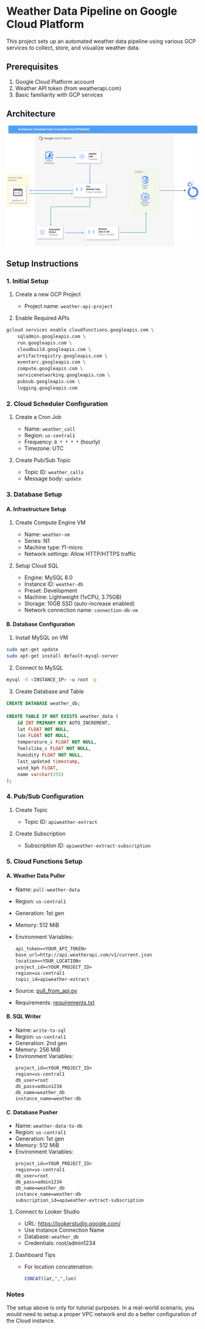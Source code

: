 # Weather Data Pipeline on Google Cloud Platform

This project sets up an automated weather data pipeline using various GCP services to collect, store, and visualize weather data.

## Prerequisites

1. Google Cloud Platform account
2. Weather API token (from weatherapi.com)
3. Basic familiarity with GCP services

## Architecture

![Architecture Diagram](/image/Architecture.png)

## Setup Instructions

### 1. Initial Setup

1. Create a new GCP Project

   - Project name: `weather-api-project`

2. Enable Required APIs

```bash
gcloud services enable cloudfunctions.googleapis.com \
    sqladmin.googleapis.com \
    run.googleapis.com \
    cloudbuild.googleapis.com \
    artifactregistry.googleapis.com \
    eventarc.googleapis.com \
    compute.googleapis.com \
    servicenetworking.googleapis.com \
    pubsub.googleapis.com \
    logging.googleapis.com
```

### 2. Cloud Scheduler Configuration

1. Create a Cron Job
   - Name: `weather_call`
   - Region: `us-central1`
   - Frequency: `0 * * * *` (hourly)
   - Timezone: UTC

2. Create Pub/Sub Topic
   - Topic ID: `weather_calls`
   - Message body: `update`

### 3. Database Setup

#### A. Infrastructure Setup

1. Create Compute Engine VM
   - Name: `weather-vm`
   - Series: N1
   - Machine type: f1-micro
   - Network settings: Allow HTTP/HTTPS traffic

2. Setup Cloud SQL

   - Engine: MySQL 8.0
   - Instance ID: `weather-db`
   - Preset: Development
   - Machine: Lightweight (1vCPU, 3.75GB)
   - Storage: 10GB SSD (auto-increase enabled)
   - Network connection name: `connection-db-vm`

#### B. Database Configuration

1. Install MySQL on VM

```bash
sudo apt-get update
sudo apt-get install default-mysql-server
```

2. Connect to MySQL

```bash
mysql -h <INSTANCE_IP> -u root -p
```

3. Create Database and Table

```sql
CREATE DATABASE weather_db;

CREATE TABLE IF NOT EXISTS weather_data (
    id INT PRIMARY KEY AUTO_INCREMENT,
    lat FLOAT NOT NULL,
    lon FLOAT NOT NULL,
    temperature_c FLOAT NOT NULL,
    feelslike_c FLOAT NOT NULL,
    humidity FLOAT NOT NULL,
    last_updated timestamp,
    wind_kph FLOAT,
    name varchar(255)
);
```

### 4. Pub/Sub Configuration

1. Create Topic
   - Topic ID: `apiweather-extract`

2. Create Subscription
   - Subscription ID: `apiweather-extract-subscription`

### 5. Cloud Functions Setup

#### A. Weather Data Puller

- Name: `pull-weather-data`
- Region: `us-central1`
- Generation: 1st gen
- Memory: 512 MiB
- Environment Variables:

  ```
  api_token=<YOUR_API_TOKEN>
  base_url=http://api.weatherapi.com/v1/current.json
  location=<YOUR_LOCATION>
  project_id=<YOUR_PROJECT_ID>
  region=us-central1
  topic_id=apiweather-extract
  ```
- Source: [pull_from_api.py](https://github.com/team-data-science/course-gcp/blob/main/code/pull_from_api.py)
- Requirements: [requirements.txt](https://github.com/team-data-science/course-gcp/blob/main/code/pull-weather-data_requirements.txt)

#### B. SQL Writer

- Name: `write-to-sql`
- Region: `us-central1`
- Generation: 2nd gen
- Memory: 256 MiB
- Environment Variables:
  ```
  project_id=<YOUR_PROJECT_ID>
  region=us-central1
  db_user=root
  db_pass=admin1234
  db_name=weather_db
  instance_name=weather-db
  ```

#### C. Database Pusher

- Name: `weather-data-to-db`
- Region: `us-central1`
- Generation: 1st gen
- Memory: 512 MiB
- Environment Variables:
  ```
  project_id=<YOUR_PROJECT_ID>
  region=us-central1
  db_user=root
  db_pass=admin1234
  db_name=weather_db
  instance_name=weather-db
  subscription_id=apiweather-extract-subscription
  ```


1. Connect to Looker Studio
   - URL: https://lookerstudio.google.com/
   - Use Instance Connection Name
   - Database: `weather_db`
   - Credentials: root/admin1234

2. Dashboard Tips

   - For location concatenation:
     ```sql
     CONCAT(lat,",",lon)
     ```

### Notes
The setup above is only for tutorial purposes. In a real-world scenario, you would need to setup a proper VPC network and do a better configuration of the Cloud instance.

